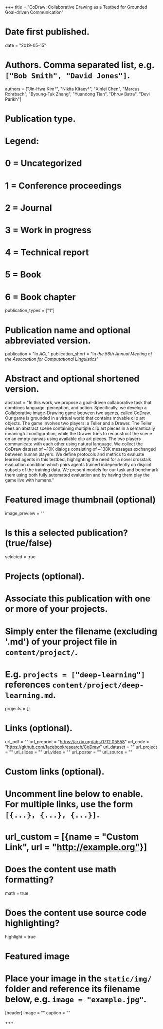 +++
title = "CoDraw: Collaborative Drawing as a Testbed for Grounded Goal-driven Communication"

# Date first published.
date = "2019-05-15"

# Authors. Comma separated list, e.g. `["Bob Smith", "David Jones"]`.
authors = ["Jin-Hwa Kim†", "Nikita Kitaev†", "Xinlei Chen", "Marcus Rohrbach", "Byoung-Tak Zhang", "Yuandong Tian", "Dhruv Batra", "Devi Parikh"]

# Publication type.
# Legend:
# 0 = Uncategorized
# 1 = Conference proceedings
# 2 = Journal
# 3 = Work in progress
# 4 = Technical report
# 5 = Book
# 6 = Book chapter
publication_types = ["1"]

# Publication name and optional abbreviated version.
publication = "In *ACL*"
publication_short = "In *the 56th Annual Meeting of the Association for Computational Linguistics*"

# Abstract and optional shortened version.
abstract = "In this work, we propose a goal-driven collaborative task that combines language, perception, and action. Specifically, we develop a Collaborative image-Drawing game between two agents, called CoDraw. Our game is grounded in a virtual world that contains movable clip art objects. The game involves two players: a Teller and a Drawer. The Teller sees an abstract scene containing multiple clip art pieces in a semantically meaningful configuration, while the Drawer tries to reconstruct the scene on an empty canvas using available clip art pieces. The two players communicate with each other using natural language. We collect the CoDraw dataset of ~10K dialogs consisting of ~138K messages exchanged between human players. We define protocols and metrics to evaluate learned agents in this testbed, highlighting the need for a novel crosstalk evaluation condition which pairs agents trained independently on disjoint subsets of the training data. We present models for our task and benchmark them using both fully automated evaluation and by having them play the game live with humans."

# Featured image thumbnail (optional)
image_preview = ""

# Is this a selected publication? (true/false)
selected = true

# Projects (optional).
#   Associate this publication with one or more of your projects.
#   Simply enter the filename (excluding '.md') of your project file in `content/project/`.
#   E.g. `projects = ["deep-learning"]` references `content/project/deep-learning.md`.
projects = []

# Links (optional).
url_pdf = ""
url_preprint = "https://arxiv.org/abs/1712.05558"
url_code = "https://github.com/facebookresearch/CoDraw"
url_dataset = ""
url_project = ""
url_slides = ""
url_video = ""
url_poster = ""
url_source = ""

# Custom links (optional).
#   Uncomment line below to enable. For multiple links, use the form `[{...}, {...}, {...}]`.
# url_custom = [{name = "Custom Link", url = "http://example.org"}]

# Does the content use math formatting?
math = true

# Does the content use source code highlighting?
highlight = true

# Featured image
# Place your image in the `static/img/` folder and reference its filename below, e.g. `image = "example.jpg"`.
[header]
image = ""
caption = ""

+++

